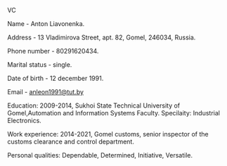 VC

Name - Anton Liavonenka.

Address - 13 Vladimirova Street, apt. 82, Gomel, 246034, Russia.

Phone number - 80291620434.

Marital status - single.

Date of birth	- 12 december 1991.

Email - anleon1991@tut.by




Education: 2009-2014, Sukhoi State Technical University of Gomel,Automation and Information Systems Faculty. Specilaity: Industrial Electronics.



Work experience: 2014-2021, Gomel customs, senior inspector of the customs clearance and control department.



Personal qualities: Dependable, Determined, Initiative, Versatile.
